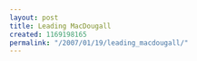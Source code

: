 ```yaml
---
layout: post
title: Leading MacDougall
created: 1169198165
permalink: "/2007/01/19/leading_macdougall/"
---
```


